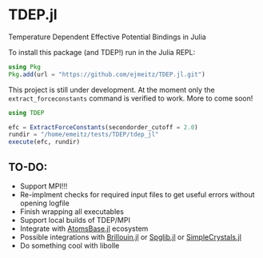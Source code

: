 # TDEP.jl
Temperature Dependent Effective Potential Bindings in Julia

To install this package (and TDEP!) run in the Julia REPL:
```julia
using Pkg
Pkg.add(url = "https://github.com/ejmeitz/TDEP.jl.git")
```

This project is still under development. At the moment only the `extract_forceconstants` command is verified to work. More to come soon!
```julia
using TDEP

efc = ExtractForceConstants(secondorder_cutoff = 2.0)
rundir = "/home/emeitz/tests/TDEP/tdep_jl"
execute(efc, rundir)
```


TO-DO:
--------
- Support MPI!!!
- Re-implment checks for required input files to get useful errors without opening logfile
- Finish wrapping all executables
- Support local builds of TDEP/MPI
- Integrate with [AtomsBase.jl](https://github.com/JuliaMolSim/AtomsBase.jl) ecosystem
- Possible integrations with [Brillouin.jl](https://github.com/thchr/Brillouin.jl) or [Spglib.jl](https://github.com/singularitti/Spglib.jl) or [SimpleCrystals.jl](https://github.com/ejmeitz/SimpleCrystals.jl)
- Do something cool with libolle
